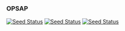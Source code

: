 ### OPSAP

[![Seed Status](https://api.seed.run/opsap/monorepo/stages/development/build_badge?style=flat)](https://console.seed.run/opsap/monorepo)
[![Seed Status](https://api.seed.run/opsap/monorepo/stages/staging/build_badge?style=flat)](https://console.seed.run/opsap/monorepo)
[![Seed Status](https://api.seed.run/opsap/monorepo/stages/production/build_badge?style=flat)](https://console.seed.run/opsap/monorepo)
